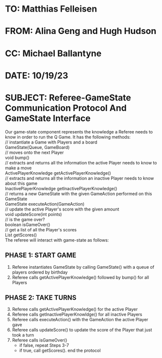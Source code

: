 # TO: Matthias Felleisen
# FROM: Alina Geng and Hugh Hudson
# CC: Michael Ballantyne
# DATE: 10/19/23
# SUBJECT: Referee-GameState Communication Protocol And GameState Interface

Our game-state component represents the knowledge a Referee needs to know in order to run the Q Game. It has the following methods: <br>
// instantiate a Game with Players and a board<br>
GameState(Queue<Players>, GameBoard)<br>
// moves onto the next Player<br>
void bump()<br>
// extracts and returns all the information the active Player needs to know to make a move<br>
ActivePlayerKnowledge getActivePlayerKnowledge()<br>
// extracts and returns all the information an inactive Player needs to know about this game<br>
InactivePlayerKnowledge getInactivePlayerKnowledge()<br>
// returns a new GameState with the given GameAction performed on this GameState <br>
GameState executeAction(GameAction)<br>
// update the active Player's score with the given amount<br>
void updateScore(int points) <br>
// is the game over?<br>
boolean isGameOver()<br>
// get a list of all the Player's scores<br>
List<Integer> getScores()<br>
The referee will interact with game-state as follows:
## PHASE 1: START GAME
1. Referee instantiates GameState by calling GameState() with a queue of players ordered by
birthday
2. Referee calls getActivePlayerKnowledge() followed by bump() for all Players 
## PHASE 2: TAKE TURNS
3. Referee calls getActivePlayerKnowledge() for the active Player
4. Referee calls getInactivePlayerKnowldge() for all inactive Players
5. Referee calls executeAction() with the GameAction the active Player gave
6. Referee calls updateScore() to update the score of the Player that just took a turn
7. Referee calls isGameOver() 
   - if false, repeat Steps 3-7
   - if true, call getScores(). end the protocol
